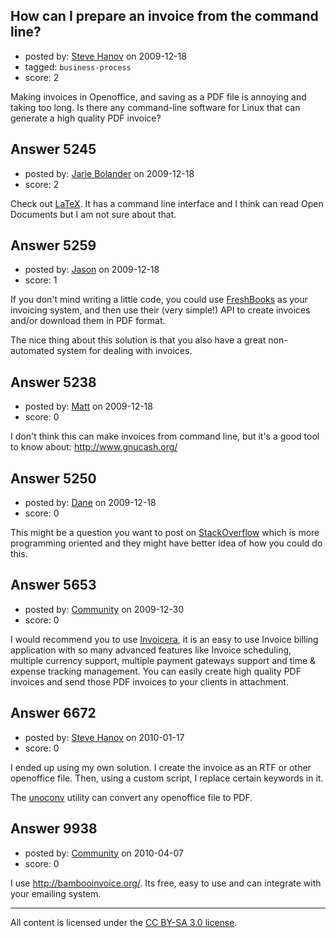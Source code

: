 ## How can I prepare an invoice from the command line?

- posted by: [Steve Hanov](https://stackexchange.com/users/-1/1958-steve-hanov) on 2009-12-18
- tagged: `business-process`
- score: 2

Making invoices in Openoffice, and saving as a PDF file is annoying and taking too long. Is there any command-line software for Linux that can generate a high quality PDF invoice? 


## Answer 5245

- posted by: [Jarie Bolander](https://stackexchange.com/users/-1/585-jarie-bolander) on 2009-12-18
- score: 2

<p>Check out <a href="http://www.latex-project.org/" rel="nofollow">LaTeX</a>. It has a command line interface and I think can read Open Documents but I am not sure about that.</p>



## Answer 5259

- posted by: [Jason](https://stackexchange.com/users/-1/2-jason) on 2009-12-18
- score: 1

<p>If you don't mind writing a little code, you could use <a href="http://FreshBooks.com" rel="nofollow">FreshBooks</a> as your invoicing system, and then use their (very simple!) API to create invoices and/or download them in PDF format.</p>

<p>The nice thing about this solution is that you also have a great non-automated system for dealing with invoices.</p>



## Answer 5238

- posted by: [Matt](https://stackexchange.com/users/-1/1653-matt) on 2009-12-18
- score: 0

I don't think this can make invoices from command line, but it's a good tool to know about: http://www.gnucash.org/


## Answer 5250

- posted by: [Dane](https://stackexchange.com/users/-1/1441-dane) on 2009-12-18
- score: 0

<p>This might be a question you want to post on <a href="http://stackoverflow.com/" rel="nofollow">StackOverflow</a> which is more programming oriented and they might have better idea of how you could do this.</p>



## Answer 5653

- posted by: [Community](https://stackexchange.com/users/-1/-1-community) on 2009-12-30
- score: 0

<p>I would recommend you to use <a href="http://www.invoicera.com" rel="nofollow">Invoicera</a>, it is an easy to use Invoice billing application with so many advanced features like Invoice scheduling, multiple currency support, multiple payment gateways support and time &amp; expense tracking management. You can easily create high quality PDF invoices and send those PDF invoices to your clients in attachment.</p>



## Answer 6672

- posted by: [Steve Hanov](https://stackexchange.com/users/-1/1958-steve-hanov) on 2010-01-17
- score: 0

I ended up using my own solution. I create the invoice as an RTF or other openoffice file. Then, using a custom script, I replace certain keywords in it.

The <a href="http://linux.die.net/man/1/unoconv">unoconv</a> utility can convert any openoffice file to PDF.




## Answer 9938

- posted by: [Community](https://stackexchange.com/users/-1/-1-community) on 2010-04-07
- score: 0

I use http://bambooinvoice.org/. Its free, easy to use and can integrate with your emailing system.



---

All content is licensed under the [CC BY-SA 3.0 license](https://creativecommons.org/licenses/by-sa/3.0/).
